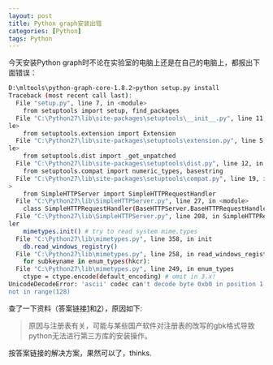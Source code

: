 ```yaml
---
layout: post
title: Python graph安装出错
categories: [Python]
tags: Python
---
```


今天安装Python graph时不论在实验室的电脑上还是在自己的电脑上，都报出下面错误：

```sh
D:\mltools\python-graph-core-1.8.2>python setup.py install
Traceback (most recent call last):
  File "setup.py", line 7, in <module>
    from setuptools import setup, find_packages
  File "C:\Python27\lib\site-packages\setuptools\__init__.py", line 11, in <modu
le>
    from setuptools.extension import Extension
  File "C:\Python27\lib\site-packages\setuptools\extension.py", line 5, in <modu
le>
    from setuptools.dist import _get_unpatched
  File "C:\Python27\lib\site-packages\setuptools\dist.py", line 12, in <module>
    from setuptools.compat import numeric_types, basestring
  File "C:\Python27\lib\site-packages\setuptools\compat.py", line 19, in <module
>
    from SimpleHTTPServer import SimpleHTTPRequestHandler
  File "C:\Python27\lib\SimpleHTTPServer.py", line 27, in <module>
    class SimpleHTTPRequestHandler(BaseHTTPServer.BaseHTTPRequestHandler):
  File "C:\Python27\lib\SimpleHTTPServer.py", line 208, in SimpleHTTPRequestHand
ler
    mimetypes.init() # try to read system mime.types
  File "C:\Python27\lib\mimetypes.py", line 358, in init
    db.read_windows_registry()
  File "C:\Python27\lib\mimetypes.py", line 258, in read_windows_registry
    for subkeyname in enum_types(hkcr):
  File "C:\Python27\lib\mimetypes.py", line 249, in enum_types
    ctype = ctype.encode(default_encoding) # omit in 3.x!
UnicodeDecodeError: 'ascii' codec can't decode byte 0xb0 in position 1: ordinal
not in range(128)
```

查了一下资料（答案链接[1](http://blog.csdn.net/hugleecool/article/details/17996993)和[2](http://my.oschina.net/u/993130/blog/199127)），原因如下:
>原因与注册表有关，可能与某些国产软件对注册表的改写的gbk格式导致python无法进行第三方库的安装操作。

按答案链接的解决方案，果然可以了，thinks.



